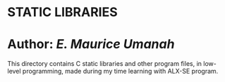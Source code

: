 # **STATIC LIBRARIES**
# Author: ***E. Maurice Umanah***
This directory contains C static libraries and other program files, in low-level programming, made during my time learning with ALX-SE program.
